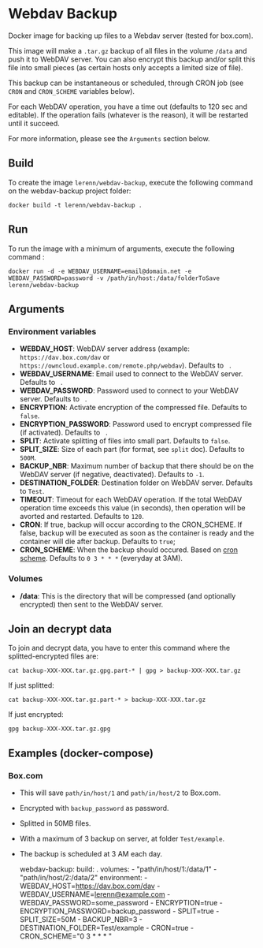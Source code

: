 # Webdav Backup

Docker image for backing up files to a Webdav server (tested for box.com).

This image will make a `.tar.gz` backup of all files in the volume `/data` and push it to WebDAV server.
You can also encrypt this backup and/or split this file into small pieces (as certain hosts only accepts a limited size of file).

This backup can be instantaneous or scheduled, through CRON job (see `CRON` and `CRON_SCHEME` variables below).

For each WebDAV operation, you have a time out (defaults to 120 sec and editable).
If the operation fails (whatever is the reason), it will be restarted until it succeed.

For more information, please see the `Arguments` section below.

## Build

To create the image `lerenn/webdav-backup`, execute the following command on the webdav-backup project folder:

    docker build -t lerenn/webdav-backup .

## Run

To run the image with a minimum of arguments, execute the following command :

    docker run -d -e WEBDAV_USERNAME=email@domain.net -e WEBDAV_PASSWORD=password -v /path/in/host:/data/folderToSave lerenn/webdav-backup

## Arguments

### Environment variables

* **WEBDAV_HOST**: WebDAV server address (example: `https://dav.box.com/dav` or
  `https://owncloud.example.com/remote.php/webdav`). Defaults to ` `.
* **WEBDAV_USERNAME**: Email used to connect to the WebDAV server. Defaults to ` `.
* **WEBDAV_PASSWORD**: Password used to connect to your WebDAV server. Defaults to ` `.
* **ENCRYPTION**: Activate encryption of the compressed file. Defaults to `false`.
* **ENCRYPTION_PASSWORD**: Password used to encrypt compressed file (if activated). Defaults to ` `.
* **SPLIT**: Activate splitting of files into small part. Defaults to `false`.
* **SPLIT_SIZE**: Size of each part (for format, see `split` doc). Defaults to `500M`.
* **BACKUP_NBR**: Maximum number of backup that there should be on the WebDAV server
  (if negative, deactivated). Defaults to `-1`.
* **DESTINATION_FOLDER**: Destination folder on WebDAV server. Defaults to `Test`.
* **TIMEOUT**: Timeout for each WebDAV operation. If the total WebDAV operation
  time exceeds this value (in seconds), then operation will be avorted and restarted.
  Defaults to `120`.
* **CRON**: If true, backup will occur according to the CRON_SCHEME. If false,
  backup will be executed as soon as the container is ready and the container will die after backup. Defaults to `true`;
* **CRON_SCHEME**: When the backup should occured. Based on [cron scheme](https://en.wikipedia.org/wiki/Cron). Defaults to `0 3 * * *` (everyday at 3AM).

### Volumes

* **/data**: This is the directory that will be compressed (and optionally encrypted) then sent to the WebDAV server.

## Join an decrypt data

To join and decrypt data, you have to enter this command where the splitted-encrypted files are:

    cat backup-XXX-XXX.tar.gz.gpg.part-* | gpg > backup-XXX-XXX.tar.gz

If just splitted:

    cat backup-XXX-XXX.tar.gz.part-* > backup-XXX-XXX.tar.gz

If just encrypted:

    gpg backup-XXX-XXX.tar.gz.gpg


## Examples (docker-compose)

### Box.com

* This will save `path/in/host/1` and `path/in/host/2` to Box.com.
* Encrypted with `backup_password` as password.
* Splitted in 50MB files.
* With a maximum of 3 backup on server, at folder `Test/example`.
* The backup is scheduled at 3 AM each day.


    webdav-backup:
      build: .
      volumes:
        - "path/in/host/1:/data/1"
        - "path/in/host/2:/data/2"
      environment:
        - WEBDAV_HOST=https://dav.box.com/dav
        - WEBDAV_USERNAME=lerenn@example.com
        - WEBDAV_PASSWORD=some_password
        - ENCRYPTION=true
        - ENCRYPTION_PASSWORD=backup_password
        - SPLIT=true
        - SPLIT_SIZE=50M
        - BACKUP_NBR=3
        - DESTINATION_FOLDER=Test/example
        - CRON=true
        - CRON_SCHEME="0 3 * * * "
